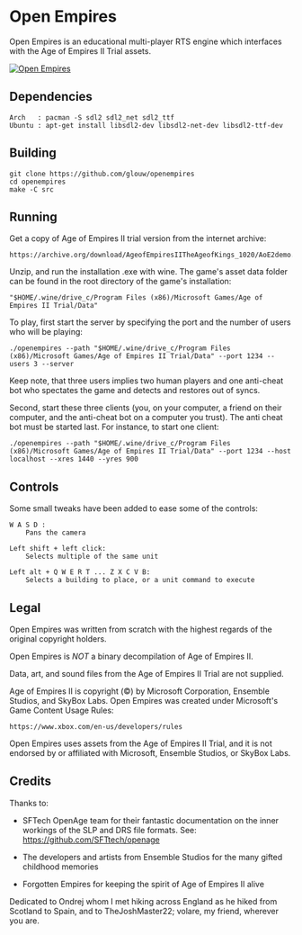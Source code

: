 # Open Empires

Open Empires is an educational multi-player RTS engine which interfaces with the Age of Empires II Trial assets.

[![Open Empires](https://share.gifyoutube.com/2xPWqP.gif)](https://www.youtube.com/watch?v=el8Brru8ZIU)

## Dependencies

    Arch   : pacman -S sdl2 sdl2_net sdl2_ttf
    Ubuntu : apt-get install libsdl2-dev libsdl2-net-dev libsdl2-ttf-dev

## Building

    git clone https://github.com/glouw/openempires
    cd openempires
    make -C src

## Running

Get a copy of Age of Empires II trial version from the internet archive:

    https://archive.org/download/AgeofEmpiresIITheAgeofKings_1020/AoE2demo.zip

Unzip, and run the installation .exe with wine. The game's asset data folder
can be found in the root directory of the game's installation:

    "$HOME/.wine/drive_c/Program Files (x86)/Microsoft Games/Age of Empires II Trial/Data"

To play, first start the server by specifying the port and the number of users
who will be playing:

    ./openempires --path "$HOME/.wine/drive_c/Program Files (x86)/Microsoft Games/Age of Empires II Trial/Data" --port 1234 --users 3 --server

Keep note, that three users implies two human players and one anti-cheat bot
who spectates the game and detects and restores out of syncs.

Second, start these three clients (you, on your computer, a friend on their computer,
and the anti-cheat bot on a computer you trust). The anti cheat bot must be started last.
For instance, to start one client:

    ./openempires --path "$HOME/.wine/drive_c/Program Files (x86)/Microsoft Games/Age of Empires II Trial/Data" --port 1234 --host localhost --xres 1440 --yres 900

## Controls

Some small tweaks have been added to ease some of the controls:

    W A S D :
        Pans the camera

    Left shift + left click:
        Selects multiple of the same unit

    Left alt + Q W E R T ... Z X C V B:
        Selects a building to place, or a unit command to execute

## Legal

Open Empires was written from scratch with the highest regards of the
original copyright holders.

Open Empires is *NOT* a binary decompilation of Age of Empires II.

Data, art, and sound files from the Age of Empires II Trial are not supplied.

Age of Empires II is copyright (©) by Microsoft Corporation, Ensemble Studios, and SkyBox Labs.
Open Empires was created under Microsoft's Game Content Usage Rules:

    https://www.xbox.com/en-us/developers/rules

Open Empires uses assets from the Age of Empires II Trial, and it is not endorsed by
or affiliated with Microsoft, Ensemble Studios, or SkyBox Labs.

## Credits

Thanks to:

* SFTech OpenAge team for their fantastic documentation on the
  inner workings of the SLP and DRS file formats. See:
      https://github.com/SFTtech/openage

* The developers and artists from Ensemble Studios for the many
  gifted childhood memories

* Forgotten Empires for keeping the spirit of Age of Empires II alive

Dedicated to Ondrej whom I met hiking across England as he hiked from
Scotland to Spain, and to TheJoshMaster22; volare, my friend, wherever you are.
